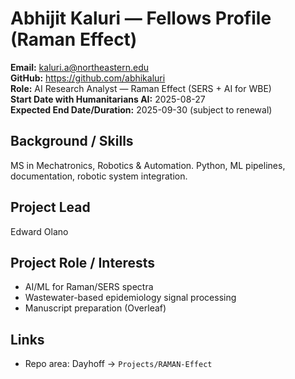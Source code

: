 # Abhijit Kaluri — Fellows Profile (Raman Effect)

**Email:** kaluri.a@northeastern.edu  
**GitHub:** https://github.com/abhikaluri  
**Role:** AI Research Analyst — Raman Effect (SERS + AI for WBE)  
**Start Date with Humanitarians AI:** 2025-08-27  
**Expected End Date/Duration:** 2025-09-30 (subject to renewal)

## Background / Skills
MS in Mechatronics, Robotics & Automation. Python, ML pipelines, documentation, robotic system integration.

## Project Lead
Edward Olano

## Project Role / Interests
- AI/ML for Raman/SERS spectra
- Wastewater-based epidemiology signal processing
- Manuscript preparation (Overleaf)

## Links
- Repo area: Dayhoff → `Projects/RAMAN-Effect`
